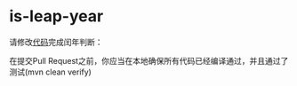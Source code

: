# is-leap-year #

请修改[代码](src%2Fmain%2Fjava%2Fcom%2Fjirengu%2FIsLeapYear.java)完成闰年判断：

在提交Pull Request之前，你应当在本地确保所有代码已经编译通过，并且通过了测试(mvn clean verify)
